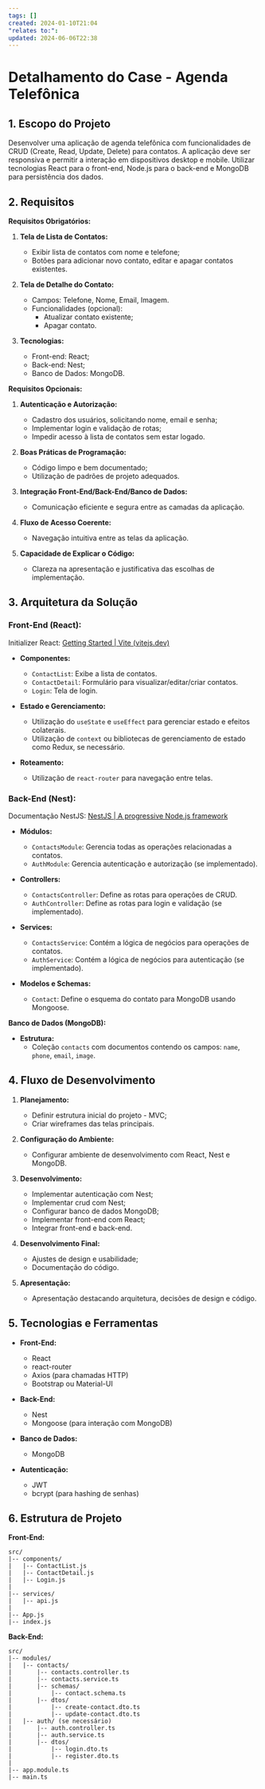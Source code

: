 ```yaml
---
tags: []
created: 2024-01-10T21:04
"relates to:": 
updated: 2024-06-06T22:38
---
```

# Detalhamento do Case - Agenda Telefônica

## 1. Escopo do Projeto
Desenvolver uma aplicação de agenda telefônica com funcionalidades de CRUD (Create, Read, Update, Delete) para contatos. A aplicação deve ser responsiva e permitir a interação em dispositivos desktop e mobile. Utilizar tecnologias React para o front-end, Node.js para o back-end e MongoDB para persistência dos dados.

## 2. Requisitos

**Requisitos Obrigatórios:**

1. **Tela de Lista de Contatos:**
    - Exibir lista de contatos com nome e telefone;
    - Botões para adicionar novo contato, editar e apagar contatos existentes.

2. **Tela de Detalhe do Contato:**
    - Campos: Telefone, Nome, Email, Imagem.
    - Funcionalidades (opcional):
        - Atualizar contato existente;
        - Apagar contato.

1. **Tecnologias:**
    - Front-end: React;
    - Back-end: Nest;
    - Banco de Dados: MongoDB.

**Requisitos Opcionais:**

1. **Autenticação e Autorização:**
    - Cadastro dos usuários, solicitando nome, email e senha;
    - Implementar login e validação de rotas;
    - Impedir acesso à lista de contatos sem estar logado.

1. **Boas Práticas de Programação:**
    - Código limpo e bem documentado;
    - Utilização de padrões de projeto adequados.

2. **Integração Front-End/Back-End/Banco de Dados:**
    - Comunicação eficiente e segura entre as camadas da aplicação.

3. **Fluxo de Acesso Coerente:**
    - Navegação intuitiva entre as telas da aplicação.

4. **Capacidade de Explicar o Código:**
    - Clareza na apresentação e justificativa das escolhas de implementação.

## 3. Arquitetura da Solução

### **Front-End (React):**

Initializer React: [Getting Started | Vite (vitejs.dev)](https://vitejs.dev/guide/)

- **Componentes:**
    - `ContactList`: Exibe a lista de contatos.
    - `ContactDetail`: Formulário para visualizar/editar/criar contatos.
    - `Login`: Tela de login.

- **Estado e Gerenciamento:**
    - Utilização do `useState` e `useEffect` para gerenciar estado e efeitos colaterais.
    - Utilização de `context` ou bibliotecas de gerenciamento de estado como Redux, se necessário.

- **Roteamento:**
    - Utilização de `react-router` para navegação entre telas.

###  **Back-End (Nest):**
Documentação NestJS: [NestJS | A progressive Node.js framework](https://docs.nestjs.com/)


- **Módulos:**
    - `ContactsModule`: Gerencia todas as operações relacionadas a contatos.
    - `AuthModule`: Gerencia autenticação e autorização (se implementado).

- **Controllers:**
    - `ContactsController`: Define as rotas para operações de CRUD.
    - `AuthController`: Define as rotas para login e validação (se implementado).

- **Services:**
    - `ContactsService`: Contém a lógica de negócios para operações de contatos.
    - `AuthService`: Contém a lógica de negócios para autenticação (se implementado).

- **Modelos e Schemas:**
    - `Contact`: Define o esquema do contato para MongoDB usando Mongoose.

**Banco de Dados (MongoDB):**
- **Estrutura:**
    - Coleção `contacts` com documentos contendo os campos: `name`, `phone`, `email`, `image`.

## 4. Fluxo de Desenvolvimento

1. **Planejamento:**
    - Definir estrutura inicial do projeto - MVC;
    - Criar wireframes das telas principais.

2. **Configuração do Ambiente:**
    - Configurar ambiente de desenvolvimento com React, Nest e MongoDB.

3. **Desenvolvimento:**
    - Implementar autenticação com Nest;
    - Implementar crud com Nest;
    - Configurar banco de dados MongoDB;
    - Implementar front-end com React;
    - Integrar front-end e back-end.
 
4. **Desenvolvimento Final:**
    - Ajustes de design e usabilidade;
    - Documentação do código.

5. **Apresentação:**
    - Apresentação destacando arquitetura, decisões de design e código.

## 5. Tecnologias e Ferramentas

- **Front-End:**
    - React
    - react-router
    - Axios (para chamadas HTTP)
    - Bootstrap ou Material-UI

- **Back-End:**
    - Nest
    - Mongoose (para interação com MongoDB)

- **Banco de Dados:**
    - MongoDB

- **Autenticação:**
    - JWT
    - bcrypt (para hashing de senhas)

## 6. Estrutura de Projeto

**Front-End:**

```
src/
|-- components/
|   |-- ContactList.js
|   |-- ContactDetail.js
|   |-- Login.js
|
|-- services/
|   |-- api.js
|
|-- App.js
|-- index.js
```

**Back-End:**
```
src/
|-- modules/
|   |-- contacts/
|       |-- contacts.controller.ts
|       |-- contacts.service.ts
|       |-- schemas/
|           |-- contact.schema.ts
|       |-- dtos/
|           |-- create-contact.dto.ts
|           |-- update-contact.dto.ts
|   |-- auth/ (se necessário)
|       |-- auth.controller.ts
|       |-- auth.service.ts
|       |-- dtos/
|           |-- login.dto.ts
|           |-- register.dto.ts
|
|-- app.module.ts
|-- main.ts

```